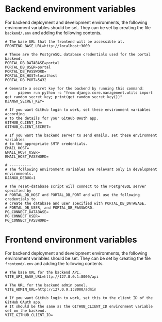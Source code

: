 # Backend environment variables

For backend deployment and development environments, the following environment variables
should be set. They can be set by creating the file `backend/.env` and adding the following
contents.

```shell
# The base URL that the frontend will be accessible at.
FRONTEND_BASE_URL=http://localhost:3000

# These are the PostgreSQL database credentials used for the portal backend.
PORTAL_DB_DATABASE=portal
PORTAL_DB_USER=portal
PORTAL_DB_PASSWORD=
PORTAL_DB_HOST=localhost
PORTAL_DB_PORT=5432

# Generate a secret key for the backend by running this command:
#     pipenv run python -c "from django.core.management.utils import get_random_secret_key; print(get_random_secret_key())"
DJANGO_SECRET_KEY=

# If you want GitHub login to work, set these environment variables according
# to the details for your GitHub OAuth app.
GITHUB_CLIENT_ID=
GITHUB_CLIENT_SECRET=

# If you want the backend server to send emails, set these environment variables
# to the appropriate SMTP credentials.
EMAIL_HOST=
EMAIL_HOST_USER=
EMAIL_HOST_PASSWORD=

# ----------
# The following environment variables are relevant only in development environments.
DJANGO_DEBUG=1

# The reset-database script will connect to the PostgreSQL server specified by
# PORTAL_DB_HOST and PORTAL_DB_PORT and will use the following credentials to
# create the database and user specified with PORTAL_DB_DATABASE,
# PORTAL_DB_USER, and PORTAL_DB_PASSWORD.
PG_CONNECT_DATABASE=
PG_CONNECT_USER=
PG_CONNECT_PASSWORD=
```

# Frontend environment variables

For backend deployment and development environments, the following environment variables
should be set. They can be set by creating the file `frontend/.env` and adding the following
contents.

```shell
# The base URL for the backend API.
VITE_API_BASE_URL=http://127.0.0.1:8000/api

# The URL for the backend admin panel.
VITE_ADMIN_URL=http://127.0.0.1:8000/admin

# If you want GitHub login to work, set this to the client ID of the GitHub OAuth app.
# It should be the same as the GITHUB_CLIENT_ID environment variable set on the backend.
VITE_GITHUB_CLIENT_ID=
```
